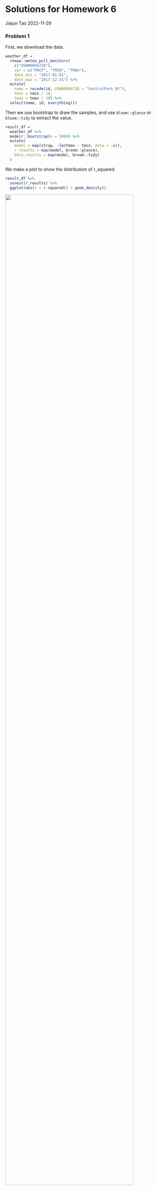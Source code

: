 Solutions for Homework 6
================
Jiajun Tao
2022-11-29

### Problem 1

First, we download the data.

``` r
weather_df = 
  rnoaa::meteo_pull_monitors(
    c("USW00094728"),
    var = c("PRCP", "TMIN", "TMAX"), 
    date_min = "2017-01-01",
    date_max = "2017-12-31") %>%
  mutate(
    name = recode(id, USW00094728 = "CentralPark_NY"),
    tmin = tmin / 10,
    tmax = tmax / 10) %>%
  select(name, id, everything())
```

Then we use bootstrap to draw the samples, and use `bloom::glance` or
`bloom::tidy` to extract the value.

``` r
result_df =
  weather_df %>% 
  modelr::bootstrap(n = 5000) %>% 
  mutate(
    model = map(strap, ~lm(tmax ~ tmin, data = .x)),
    r_results = map(model, broom::glance),
    beta_results = map(model, broom::tidy)
  ) 
```

We make a plot to show the distribution of r_squared.

``` r
result_df %>% 
  unnest(r_results) %>% 
  ggplot(aes(x = r.squared)) + geom_density()
```

<img src="p8105_hw6_jt3386_files/figure-gfm/unnamed-chunk-4-1.png" width="90%" />

As we can see in the plot, it’s approximately normal. The mean for
$\hat{r}^2$ is about 0.91.

Then we want to take the 2.5% and 97.5% quantiles of estimates to
construct a 95% confidence interval.

``` r
result_df %>% 
  unnest(r_results) %>%
  select(r.squared) %>% 
  summarise(
    lower = quantile(r.squared, .025),
    upper = quantile(r.squared, .975)
  ) %>% 
  knitr::kable(caption = "95% CI for R-squared", digits = 3)
```

| lower | upper |
|------:|------:|
| 0.894 | 0.928 |

95% CI for R-squared

We make a plot to show the distribution for $\log(\beta_0 * \beta1)$.

``` r
beta_df =
  result_df %>% 
  unnest(beta_results) %>% 
  select(.id, term, estimate) %>% 
  pivot_wider(
    names_from = term,
    values_from = estimate
  ) %>% 
  rename(beta_0 = `(Intercept)`, beta_1 = tmin) %>% 
  mutate(log_b0b1 = log(beta_0 * beta_1))

ggplot(beta_df, aes(x = log_b0b1)) + geom_density()
```

<img src="p8105_hw6_jt3386_files/figure-gfm/unnamed-chunk-6-1.png" width="90%" />

Also it’s approximately normal. The mean for $\hat{r}^2$ is about 2.00.

And we take the 2.5% and 97.5% quantiles of estimates to construct a 95%
confidence interval.

``` r
beta_df %>% 
  summarise(
    lower = quantile(log_b0b1, .025),
    upper = quantile(log_b0b1, .975)
  ) %>% 
  knitr::kable(caption = "95% CI for log_b0b1", digits = 3)
```

| lower | upper |
|------:|------:|
| 1.964 | 2.058 |

95% CI for log_b0b1

### Problem 2

First, we import the data.

``` r
homicides_df = read_csv("data/homicide-data.csv") 

homicides_df
```

    ## # A tibble: 52,179 × 12
    ##    uid   repor…¹ victi…² victi…³ victi…⁴ victi…⁵ victi…⁶ city  state   lat   lon
    ##    <chr>   <dbl> <chr>   <chr>   <chr>   <chr>   <chr>   <chr> <chr> <dbl> <dbl>
    ##  1 Alb-…  2.01e7 GARCIA  JUAN    Hispan… 78      Male    Albu… NM     35.1 -107.
    ##  2 Alb-…  2.01e7 MONTOYA CAMERON Hispan… 17      Male    Albu… NM     35.1 -107.
    ##  3 Alb-…  2.01e7 SATTER… VIVIANA White   15      Female  Albu… NM     35.1 -107.
    ##  4 Alb-…  2.01e7 MENDIO… CARLOS  Hispan… 32      Male    Albu… NM     35.1 -107.
    ##  5 Alb-…  2.01e7 MULA    VIVIAN  White   72      Female  Albu… NM     35.1 -107.
    ##  6 Alb-…  2.01e7 BOOK    GERALD… White   91      Female  Albu… NM     35.2 -107.
    ##  7 Alb-…  2.01e7 MALDON… DAVID   Hispan… 52      Male    Albu… NM     35.1 -107.
    ##  8 Alb-…  2.01e7 MALDON… CONNIE  Hispan… 52      Female  Albu… NM     35.1 -107.
    ##  9 Alb-…  2.01e7 MARTIN… GUSTAVO White   56      Male    Albu… NM     35.1 -107.
    ## 10 Alb-…  2.01e7 HERRERA ISRAEL  Hispan… 43      Male    Albu… NM     35.1 -107.
    ## # … with 52,169 more rows, 1 more variable: disposition <chr>, and abbreviated
    ## #   variable names ¹​reported_date, ²​victim_last, ³​victim_first, ⁴​victim_race,
    ## #   ⁵​victim_age, ⁶​victim_sex

Then we created a `city_state` variable, and a binary variable
indicating whether the homicide is solved. Omit cities Dallas, TX;
Phoenix, AZ; and Kansas City, MO – these don’t report victim race. Also
omit Tulsa, AL – this is a data entry mistake. Limit the analysis those
for whom `victim_race` is white or black. Be sure that `victim_age` is
numeric.

``` r
homicides_df=
  homicides_df %>% 
  mutate(
    city_state = str_c(city, ", ", state),
    whether_solved = ifelse(disposition %in% c("Closed without arrest", "Open/No arrest"), 0, 1)
  ) %>% 
  filter(!city_state %in% c("Dallas, TX", "Phoenix, AZ", "Kansas City, MO", "Tulsa, AL")) %>% 
  filter(victim_race %in% c("Black", "White")) %>% 
  filter(victim_age != "Unknown") %>% 
  mutate(victim_age = as.numeric(victim_age),
         victim_sex = as.factor(victim_sex),
         victim_race = fct_relevel(victim_race,"White"))

homicides_df
```

    ## # A tibble: 39,403 × 14
    ##    uid   repor…¹ victi…² victi…³ victi…⁴ victi…⁵ victi…⁶ city  state   lat   lon
    ##    <chr>   <dbl> <chr>   <chr>   <fct>     <dbl> <fct>   <chr> <chr> <dbl> <dbl>
    ##  1 Alb-…  2.01e7 SATTER… VIVIANA White        15 Female  Albu… NM     35.1 -107.
    ##  2 Alb-…  2.01e7 MULA    VIVIAN  White        72 Female  Albu… NM     35.1 -107.
    ##  3 Alb-…  2.01e7 BOOK    GERALD… White        91 Female  Albu… NM     35.2 -107.
    ##  4 Alb-…  2.01e7 MARTIN… GUSTAVO White        56 Male    Albu… NM     35.1 -107.
    ##  5 Alb-…  2.01e7 GRAY    STEFAN… White        43 Female  Albu… NM     35.1 -107.
    ##  6 Alb-…  2.01e7 DAVID   LARRY   White        52 Male    Albu… NM     NA     NA 
    ##  7 Alb-…  2.01e7 BRITO   ELIZAB… White        22 Female  Albu… NM     35.1 -107.
    ##  8 Alb-…  2.01e7 KING    TEVION  Black        15 Male    Albu… NM     35.1 -107.
    ##  9 Alb-…  2.01e7 BOYKIN  CEDRIC  Black        25 Male    Albu… NM     35.1 -107.
    ## 10 Alb-…  2.01e7 BARRAG… MIGUEL  White        20 Male    Albu… NM     35.1 -107.
    ## # … with 39,393 more rows, 3 more variables: disposition <chr>,
    ## #   city_state <chr>, whether_solved <dbl>, and abbreviated variable names
    ## #   ¹​reported_date, ²​victim_last, ³​victim_first, ⁴​victim_race, ⁵​victim_age,
    ## #   ⁶​victim_sex

For the city of Baltimore, MD, use the `glm` function to fit a logistic
regression with resolved vs unresolved as the outcome and victim age,
sex and race as predictors. Save the output of `glm` as an R object;
apply the `broom::tidy` to this object; and obtain the estimate and
confidence interval of the adjusted odds ratio for solving homicides
comparing male victims to female victims keeping all other variables
fixed.

``` r
fit_logistic = 
  homicides_df %>% 
  filter(city == "Baltimore") %>% 
  glm(whether_solved ~ victim_age + victim_sex + victim_race, data = ., family = binomial())

fit_logistic %>% 
  broom::tidy() %>% 
  mutate(OR = exp(estimate),
         lower = exp(confint(fit_logistic)[,1]),
         upper = exp(confint(fit_logistic)[,2])) %>% 
  filter(term == "victim_sexMale") %>% 
  select(OR, lower, upper) %>% 
  knitr::kable(digits = 3)
```

|    OR | lower | upper |
|------:|------:|------:|
| 0.426 | 0.324 | 0.558 |

We can see that homicides in which the victim is male are significantly
less like to be resolved than those in which the victim is female in
Baltimore.

Now run `glm` for each of the cities in the dataset, and extract the
adjusted odds ratio (and CI) for solving homicides comparing male
victims to female victims.

``` r
logistic_function = function(demographics){
  
  logistic_fit = glm(whether_solved ~ victim_age + victim_sex + victim_race, data = demographics, family = binomial())
  
  logistic_fit %>% 
    broom::tidy() %>% 
    mutate(OR = exp(estimate),
           lower = exp(confint(logistic_fit)[,1]),
           upper = exp(confint(logistic_fit)[,2])) %>% 
    filter(term == "victim_sexMale") %>% 
    select(OR, lower, upper) 
}

logistic_df = 
  homicides_df %>% 
  select(city_state,victim_age, victim_race, victim_sex, whether_solved) %>% 
  nest(demographics = victim_age:whether_solved) %>% 
  mutate(
    logistic_fit = purrr::map(demographics, logistic_function)
  ) %>% 
  select(-demographics) %>% 
  unnest(logistic_fit)

logistic_df
```

    ## # A tibble: 47 × 4
    ##    city_state         OR lower upper
    ##    <chr>           <dbl> <dbl> <dbl>
    ##  1 Albuquerque, NM 1.77  0.825 3.76 
    ##  2 Atlanta, GA     1.00  0.680 1.46 
    ##  3 Baltimore, MD   0.426 0.324 0.558
    ##  4 Baton Rouge, LA 0.381 0.204 0.684
    ##  5 Birmingham, AL  0.870 0.571 1.31 
    ##  6 Boston, MA      0.674 0.353 1.28 
    ##  7 Buffalo, NY     0.521 0.288 0.936
    ##  8 Charlotte, NC   0.884 0.551 1.39 
    ##  9 Chicago, IL     0.410 0.336 0.501
    ## 10 Cincinnati, OH  0.400 0.231 0.667
    ## # … with 37 more rows

Finally we create a plot that shows the estimated ORs and CIs for each
city. Organize cities according to estimated OR.

``` r
logistic_df %>% 
  mutate(
    city_state = fct_reorder(city_state, OR)
  ) %>% 
  ggplot(aes(x = city_state, y = OR)) +
  geom_errorbar(aes(ymin = lower, ymax = upper)) +
  theme(axis.text.x = element_text(angle = 60, hjust = 1)) +
  labs(
    title = "Odds ratio for solving homicides comparing male victims to female victims",
    x = "City",
    y = "Estimated OR"
  )
```

<img src="p8105_hw6_jt3386_files/figure-gfm/unnamed-chunk-12-1.png" width="90%" />

The estimated OR varies among the cities,the lowest OR is in New York,
which indicates that in New York, homicides in which the victim is male
are significantly less like to be resolved than those in which the
victim is female. However, the highest OR is in Albuquerque, which
indicates that homicides in which the victim is male are more likely to
be resolved than those in which the victim is female. As we can see some
intervals are really wide because the sample size is quite small. So we
should investigate more before jumping to conclusion.

### Problem 3

First, we load the data.

``` r
bw_df = 
  read_csv("data/birthweight.csv") %>% 
  mutate(
     babysex = factor(babysex,levels = c(1, 2),labels = c("Male", "Female")),
         frace = factor(frace, levels = c(1, 2, 3, 4, 8, 9),labels = c("White", "Black", "Asian", "Puerto Rican", "Other", "Unknown")), 
         malform = factor(malform,levels = c(0, 1),labels = c("Absent", "Present")),
         mrace = factor(mrace,levels = c(1, 2, 3, 4, 8),labels = c("White", "Black", "Asian", "Puerto Rican", "Other"))
  ) %>% 
  na.omit() 

bw_df
```

    ## # A tibble: 4,342 × 20
    ##    babysex bhead blength   bwt delwt fincome frace gaweeks malform menarche
    ##    <fct>   <dbl>   <dbl> <dbl> <dbl>   <dbl> <fct>   <dbl> <fct>      <dbl>
    ##  1 Female     34      51  3629   177      35 White    39.9 Absent        13
    ##  2 Male       34      48  3062   156      65 Black    25.9 Absent        14
    ##  3 Female     36      50  3345   148      85 White    39.9 Absent        12
    ##  4 Male       34      52  3062   157      55 White    40   Absent        14
    ##  5 Female     34      52  3374   156       5 White    41.6 Absent        13
    ##  6 Male       33      52  3374   129      55 White    40.7 Absent        12
    ##  7 Female     33      46  2523   126      96 Black    40.3 Absent        14
    ##  8 Female     33      49  2778   140       5 White    37.4 Absent        12
    ##  9 Male       36      52  3515   146      85 White    40.3 Absent        11
    ## 10 Male       33      50  3459   169      75 Black    40.7 Absent        12
    ## # … with 4,332 more rows, and 10 more variables: mheight <dbl>, momage <dbl>,
    ## #   mrace <fct>, parity <dbl>, pnumlbw <dbl>, pnumsga <dbl>, ppbmi <dbl>,
    ## #   ppwt <dbl>, smoken <dbl>, wtgain <dbl>

After skimming the data, I propose that `babysex`, `bhead`, `blength`,
`gaweeks`, `malform`, `smoken`, `wtgain` would contribute most to the
`bwt`. I think a baby’s characteristics would affect his weight, so I
put in all variables about babies. Then I think gestational age, mother
smoking, and mother’s gained weight are also important. Finally, I think
malformation could influence a baby’s weight. So it is my first model.

``` r
fit_model = lm(bwt ~ babysex + bhead + blength + gaweeks + malform + smoken + wtgain, data = bw_df)

summary(fit_model)
```

    ## 
    ## Call:
    ## lm(formula = bwt ~ babysex + bhead + blength + gaweeks + malform + 
    ##     smoken + wtgain, data = bw_df)
    ## 
    ## Residuals:
    ##     Min      1Q  Median      3Q     Max 
    ## -1109.2  -189.9    -9.3   173.4  2586.4 
    ## 
    ## Coefficients:
    ##                  Estimate Std. Error t value Pr(>|t|)    
    ## (Intercept)    -6134.1262    98.0683 -62.550  < 2e-16 ***
    ## babysexFemale     32.7439     8.7661   3.735 0.000190 ***
    ## bhead            138.4352     3.5421  39.083  < 2e-16 ***
    ## blength           79.8464     2.0725  38.527  < 2e-16 ***
    ## gaweeks           13.4978     1.5064   8.960  < 2e-16 ***
    ## malformPresent    30.3884    73.2929   0.415 0.678444    
    ## smoken            -1.9638     0.5838  -3.364 0.000776 ***
    ## wtgain             3.5145     0.4027   8.727  < 2e-16 ***
    ## ---
    ## Signif. codes:  0 '***' 0.001 '**' 0.01 '*' 0.05 '.' 0.1 ' ' 1
    ## 
    ## Residual standard error: 283 on 4334 degrees of freedom
    ## Multiple R-squared:  0.6951, Adjusted R-squared:  0.6947 
    ## F-statistic:  1412 on 7 and 4334 DF,  p-value: < 2.2e-16

We can see that `malform` variable is not that statistically
significant, so we would like to remove it.

``` r
fit_model = lm(bwt ~ babysex + bhead + blength + gaweeks + smoken + wtgain, data = bw_df)

summary(fit_model)
```

    ## 
    ## Call:
    ## lm(formula = bwt ~ babysex + bhead + blength + gaweeks + smoken + 
    ##     wtgain, data = bw_df)
    ## 
    ## Residuals:
    ##      Min       1Q   Median       3Q      Max 
    ## -1109.32  -189.56    -9.54   173.30  2585.99 
    ## 
    ## Coefficients:
    ##                 Estimate Std. Error t value Pr(>|t|)    
    ## (Intercept)   -6133.7544    98.0549 -62.554  < 2e-16 ***
    ## babysexFemale    32.6864     8.7641   3.730 0.000194 ***
    ## bhead           138.4473     3.5416  39.092  < 2e-16 ***
    ## blength          79.8340     2.0721  38.529  < 2e-16 ***
    ## gaweeks          13.4932     1.5062   8.958  < 2e-16 ***
    ## smoken           -1.9562     0.5835  -3.353 0.000808 ***
    ## wtgain            3.5198     0.4025   8.745  < 2e-16 ***
    ## ---
    ## Signif. codes:  0 '***' 0.001 '**' 0.01 '*' 0.05 '.' 0.1 ' ' 1
    ## 
    ## Residual standard error: 283 on 4335 degrees of freedom
    ## Multiple R-squared:  0.6951, Adjusted R-squared:  0.6947 
    ## F-statistic:  1647 on 6 and 4335 DF,  p-value: < 2.2e-16

Then it looks great. We plot residuals against fitted values.

``` r
bw_df %>% 
  add_residuals(fit_model) %>% 
  add_predictions(fit_model) %>% 
  ggplot(aes(x = pred, y = resid)) +
  geom_point() +
  labs(
    x = "Fitted Values",
    y = "Residuals"
  )
```

<img src="p8105_hw6_jt3386_files/figure-gfm/unnamed-chunk-16-1.png" width="90%" />

The residuals are around 0, and the fitted values are around 3000. There
are several extreme points, but that does not matter.

Then we compare the models using cross validation.

``` r
cv_df = 
  crossv_mc(bw_df, 100) %>% 
  mutate(
    train = map(train, as_tibble),
    test = map(test, as_tibble)
  )

cv_df = 
  cv_df %>% 
  mutate(
    model_1  = map(.x = train, ~lm(bwt ~ blength + gaweeks, data = bw_df)),
    model_2  = map(.x = train, ~lm(bwt ~ bhead + blength + babysex + bhead*blength + blength*babysex + bhead*babysex + bhead*blength*babysex, data = bw_df)),
    my_model  = map(.x = train, ~lm(bwt ~ babysex + bhead + blength + gaweeks + smoken + wtgain, data = bw_df))) %>% 
  mutate(
    rmse_model_1 = map2_dbl(model_1, test, ~rmse(model = .x, data = .y)),
    rmse_model_2 = map2_dbl(model_2, test, ~rmse(model = .x, data = .y)),
    rmse_my_model = map2_dbl(my_model, test, ~rmse(model = .x, data = .y)))
```

Finally, we make a plot to show the distribution of RMSE

``` r
cv_df %>% 
  select(starts_with("rmse")) %>% 
  pivot_longer(
    everything(),
    names_to = "model",
    values_to = "rmse",
    names_prefix = "rmse_"
  ) %>% 
  ggplot(aes(x = model, y = rmse)) +
  geom_violin()
```

<img src="p8105_hw6_jt3386_files/figure-gfm/unnamed-chunk-18-1.png" width="90%" />

As we can see, my model is slightly better than model 2, and might be
the best among the three models.
